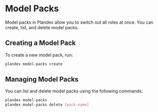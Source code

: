 # Model Packs

Model packs in Plandex allow you to switch out all roles at once. You can create, list, and delete model packs.

## Creating a Model Pack

To create a new model pack, run:

```bash
plandex model-packs create
```

## Managing Model Packs

You can list and delete model packs using the following commands:

```bash
plandex model-packs
plandex model-packs delete [pack-name]
```
